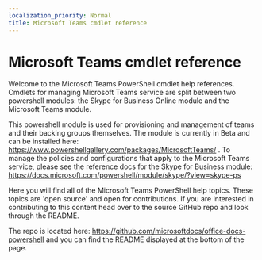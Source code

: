 ```yaml
---
localization_priority: Normal
title: Microsoft Teams cmdlet reference
---
```


# Microsoft Teams cmdlet reference

Welcome to the Microsoft Teams PowerShell cmdlet help references. Cmdlets for managing Microsoft Teams service are split between two powershell modules: the Skype for Business Online module and the Microsoft Teams module.

This powershell module is used for provisioning and management of teams and their backing groups themselves.  The module is currently in Beta and can be installed here: https://www.powershellgallery.com/packages/MicrosoftTeams/ .  To manage the policies and configurations that apply to the Microsoft Teams service, please see the reference docs for the Skype for Business module: https://docs.microsoft.com/powershell/module/skype/?view=skype-ps 

Here you will find all of the Microsoft Teams PowerShell help topics. These topics are 'open source' and open for contributions. If you are interested in contributing to this content head over to the source GitHub repo and look through the README. 

The repo is located here: https://github.com/microsoftdocs/office-docs-powershell and you can find the README displayed at the bottom of the page.
